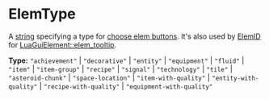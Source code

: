 # ElemType

A [string](runtime:string) specifying a type for [choose elem buttons](runtime:LuaGuiElement::elem_type). It's also used by [ElemID](runtime:ElemID) for [LuaGuiElement::elem_tooltip](runtime:LuaGuiElement::elem_tooltip).

**Type:** `"achievement"` | `"decorative"` | `"entity"` | `"equipment"` | `"fluid"` | `"item"` | `"item-group"` | `"recipe"` | `"signal"` | `"technology"` | `"tile"` | `"asteroid-chunk"` | `"space-location"` | `"item-with-quality"` | `"entity-with-quality"` | `"recipe-with-quality"` | `"equipment-with-quality"`

